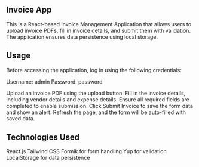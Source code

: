 ## Invoice App

This is a React-based Invoice Management Application that allows users to upload invoice PDFs, fill in invoice details, and submit them with validation. The application ensures data persistence using local storage.

## Usage

Before accessing the application, log in using the following credentials:

Username: admin
Password: password

Upload an invoice PDF using the upload button.
Fill in the invoice details, including vendor details and expense details.
Ensure all required fields are completed to enable submission.
Click Submit Invoice to save the form data and show an alert.
Refresh the page, and the form will be auto-filled with saved data.

## Technologies Used

React.js
Tailwind CSS
Formik for form handling
Yup for validation
LocalStorage for data persistence
